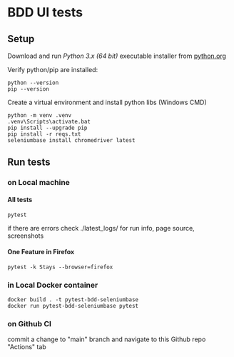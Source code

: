 # BDD UI tests

## Setup

Download and run _Python 3.x (64 bit)_ executable installer from [python.org](https://www.python.org/downloads/release/python-386/)

Verify python/pip are installed:

    python --version
    pip --version

 Create a virtual environment and install python libs (Windows CMD)

    python -m venv .venv
    .venv\Scripts\activate.bat
	pip install --upgrade pip
	pip install -r reqs.txt
    seleniumbase install chromedriver latest

## Run tests

### on Local machine

#### All tests

    pytest
  if there are errors check ./latest_logs/ for run info, page source, screenshots

#### One Feature in Firefox

    pytest -k Stays --browser=firefox

### in Local Docker container

    docker build . -t pytest-bdd-seleniumbase
    docker run pytest-bdd-seleniumbase pytest

### on Github CI

  commit a change to "main" branch and navigate to this Github repo "Actions" tab